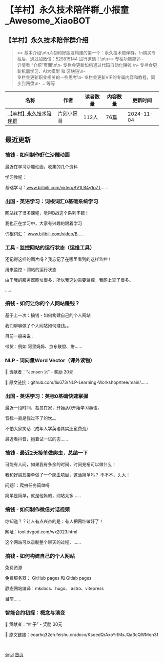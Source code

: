 # 【羊村】永久技术陪伴群_小报童_Awesome_XiaoBOT

## 【羊村】永久技术陪伴群介绍
> == 基本介绍\n\n片刻和好朋友构建的第一个：永久技术陪伴群。\n购买专栏后，通过加微信：529815144 进行邀请！\n\n== 专栏功能简述 -  
详情看 “介绍”页面\n\n- 专栏会更新如何通过代码自动化赚钱 \n- 专栏会更新机器学习、AI大模型 和 区块链\n-  
专栏会更新职业相关的一些思考\n- 专栏会更新VIP的专属内容和教程，同步到网盘\n- ... 等等  
  


|名称|作者|读者数量|内容数量|更新时间|
|---|---|---|---|---|
|[【羊村】永久技术陪伴群](https://xiaobot.net/p/529815144?refer=0b133df9-27dc-423b-8101-639049001c13)|片刻小哥哥|112人|76篇|2024-11-04|

## 最近更新
### 搞钱 - 如何制作虾仁沙雕动画

最近在学习沙雕动画，收集的几个资料

学习教程：

基础学习：www.bilibili.com/video/BV1LB4y1p7T......

### 出国 - 英语学习：词根词汇0基础系统学习

网站找了很多课程，觉得B战这个系列不错！

我也正在学习中，大家有兴趣的跟着学习

词根词汇： www.bilibili.com/video/B......

### 工具 - 监控网站的运行状态（运维工具）

还记得这样的图片吗？我忘记了在哪里看到的这样监控！

用来监控 - 网站的运行状态

由于我的服务器网址很多，所以我这边需要监控，我网上查了很多。

......

### 搞钱 - 如何让你的个人网站赚钱？

基于上一次：搞钱 - 如何构建自己的个人网站

我们聊聊做了个人网站如何赚钱。。

目前一般来说：

带货：例如 阿里妈妈、京东联盟、拼......

### NLP - 词向量Word Vector（课外读物）

🦁 贡献者：“Jensen 🇻” - 奖励 20元

🔗 原文链接：github.com/liu673/NLP-Learning-Workshop/tree/main/......

### 出国 - 英语学习：英标0基础快速掌握

最近一段时间，裁员在家，开始从0开始学习英语。

音标一直是我过不了的坎。。

不怕大家笑话（成年人学英语其实还蛮费劲）

最近看抖音，抱着试一试的态......

### 搞钱 - 最近2天接单做爬虫，总结一下

可能有人问，如果我有多余的时间，时间充裕可以做什么！

我和好朋友接单做了一个爬虫项目，这活简单吗？ 不不不，头大！

问题1：爬虫任务简单吗

简单是简单，就是他妈的，网站太多......

### 搞钱 - 如何制作微信对话视频

你知道？？让人有点兴奋的是：有人把网址做好了！

网址：tool.dvgod.com/wx2023.html

这个网站可以录制整个聊天的过程，......

### 搞钱 - 如何构建自己的个人网站

免费资源

免费服务器： GitHub pages 和 Gitlab pages

静态网站编译：mkdocs、hugo、 astro、vitepress

目前......

### 智能合约初探：概念与演变

🦁 贡献者：“叶子” - 奖励 30元

🔗 原文链接：eoarhq32eh.feishu.cn/docx/KsqedQrAxoYrIMxJQa3cQWMqn3f


<a href="https://github.com/Reno9527/awesome-xiaobot" style="color: white; text-decoration: none;">awesome-xiaobot</a>

返回 [首页](../README.md)
